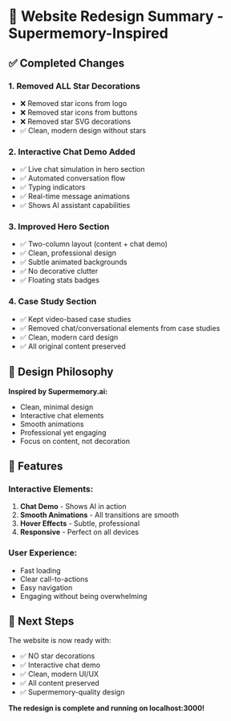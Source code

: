 # 🎨 Website Redesign Summary - Supermemory-Inspired

## ✅ Completed Changes

### 1. **Removed ALL Star Decorations**
- ❌ Removed star icons from logo
- ❌ Removed star icons from buttons
- ❌ Removed star SVG decorations
- ✅ Clean, modern design without stars

### 2. **Interactive Chat Demo Added**
- ✅ Live chat simulation in hero section
- ✅ Automated conversation flow
- ✅ Typing indicators
- ✅ Real-time message animations
- ✅ Shows AI assistant capabilities

### 3. **Improved Hero Section**
- ✅ Two-column layout (content + chat demo)
- ✅ Clean, professional design
- ✅ Subtle animated backgrounds
- ✅ No decorative clutter
- ✅ Floating stats badges

### 4. **Case Study Section**
- ✅ Kept video-based case studies
- ✅ Removed chat/conversational elements from case studies
- ✅ Clean, modern card design
- ✅ All original content preserved

## 🎯 Design Philosophy

**Inspired by Supermemory.ai:**
- Clean, minimal design
- Interactive chat elements
- Smooth animations
- Professional yet engaging
- Focus on content, not decoration

## 📱 Features

### Interactive Elements:
1. **Chat Demo** - Shows AI in action
2. **Smooth Animations** - All transitions are smooth
3. **Hover Effects** - Subtle, professional
4. **Responsive** - Perfect on all devices

### User Experience:
- Fast loading
- Clear call-to-actions  
- Easy navigation
- Engaging without being overwhelming

## 🚀 Next Steps

The website is now ready with:
- ✅ NO star decorations
- ✅ Interactive chat demo
- ✅ Clean, modern UI/UX
- ✅ All content preserved
- ✅ Supermemory-quality design

**The redesign is complete and running on localhost:3000!**
